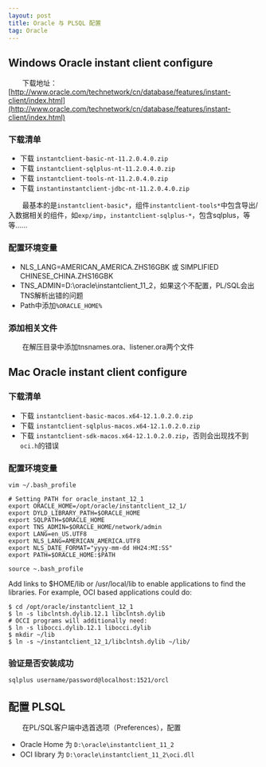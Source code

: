 ```yaml
---
layout: post
title: Oracle 与 PLSQL 配置
tag: Oracle
---
```

## Windows Oracle instant client configure
　　下载地址：[http://www.oracle.com/technetwork/cn/database/features/instant-client/index.html](http://www.oracle.com/technetwork/cn/database/features/instant-client/index.html)

### 下载清单

* 下载 `instantclient-basic-nt-11.2.0.4.0.zip`
* 下载 `instantclient-sqlplus-nt-11.2.0.4.0.zip`
* 下载 `instantclient-tools-nt-11.2.0.4.0.zip`
* 下载 `instantinstantclient-jdbc-nt-11.2.0.4.0.zip`

　　最基本的是`instantclient-basic*`，组件`instantclient-tools*`中包含导出/入数据相关的组件，如`exp/imp`，`instantclient-sqlplus-*`，包含sqlplus，等等……
### 配置环境变量

* NLS_LANG=AMERICAN_AMERICA.ZHS16GBK 或 SIMPLIFIED CHINESE_CHINA.ZHS16GBK
* TNS_ADMIN=D:\oracle\instantclient_11_2，如果这个不配置，PL/SQL会出TNS解析出错的问题
* Path中添加`%ORACLE_HOME%`

### 添加相关文件
　　在解压目录中添加tnsnames.ora、listener.ora两个文件

## Mac Oracle instant client configure

### 下载清单
* 下载 `instantclient-basic-macos.x64-12.1.0.2.0.zip`
* 下载 `instantclient-sqlplus-macos.x64-12.1.0.2.0.zip`
* 下载 `instantclient-sdk-macos.x64-12.1.0.2.0.zip`，否则会出现找不到`oci.h`的错误

### 配置环境变量

```shell
vim ~/.bash_profile

# Setting PATH for oracle_instant_12_1
export ORACLE_HOME=/opt/oracle/instantclient_12_1/
export DYLD_LIBRARY_PATH=$ORACLE_HOME
export SQLPATH=$ORACLE_HOME
export TNS_ADMIN=$ORACLE_HOME/network/admin
export LANG=en_US.UTF8
export NLS_LANG=AMERICAN_AMERICA.UTF8
export NLS_DATE_FORMAT="yyyy-mm-dd HH24:MI:SS"
export PATH=$ORACLE_HOME:$PATH

source ~.bash_profile
```
  
  Add links to $HOME/lib or /usr/local/lib to enable applications to find the libraries. For example, OCI based applications could do:

```shell
$ cd /opt/oracle/instantclient_12_1
$ ln -s libclntsh.dylib.12.1 libclntsh.dylib
# OCCI programs will additionally need:
$ ln -s libocci.dylib.12.1 libocci.dylib
$ mkdir ~/lib
$ ln -s ~/instantclient_12_1/libclntsh.dylib ~/lib/
```
### 验证是否安装成功
```shell
sqlplus username/password@localhost:1521/orcl
```

## 配置 PLSQL
　　在PL/SQL客户端中选首选项（Preferences），配置
* Oracle Home 为 `D:\oracle\instantclient_11_2`
* OCI library 为 `D:\oracle\instantclient_11_2\oci.dll`




